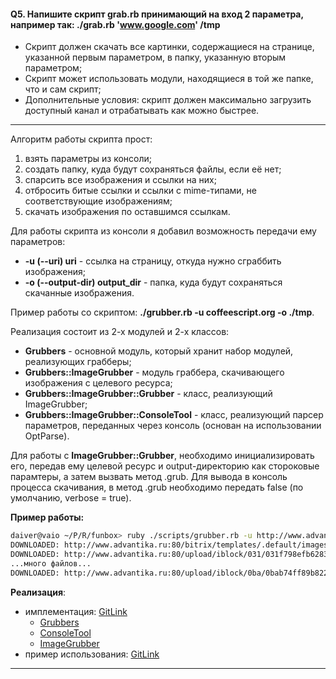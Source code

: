 #### Q5. Напишите скрипт grab.rb принимающий на вход 2 параметра, например так: ./grab.rb 'www.google.com' /tmp

- Скрипт должен скачать все картинки, содержащиеся на странице, указанной первым параметром, в папку, указанную вторым параметром;
- Скрипт может использовать модули, находящиеся в той же папке, что и сам скрипт;
- Дополнительные условия: скрипт должен максимально загрузить доступный канал и отрабатывать как можно быстрее. 

---

Алгоритм работы скрипта прост:

1. взять параметры из консоли;
2. создать папку, куда будут сохраняться файлы, если её нет;
3. спарсить все изображения и ссылки на них;
4. отбросить битые ссылки и ссылки с mime-типами, не соответствующие изображениям;
5. скачать изображения по оставшимся ссылкам.

Для работы скрипта из консоли я добавил возможность передачи ему параметров:

- **-u (--uri) uri** - ссылка на страницу, откуда нужно сграббить изображения;
- **-o (--output-dir) output_dir** - папка, куда будут сохраняться скачанные изображения.

Пример работы со скриптом: **./grubber.rb -u coffeescript.org -o ./tmp**.

Реализация состоит из 2-х модулей и 2-х классов:

- **Grubbers** - основной модуль, который хранит набор модулей, реализующих грабберы;
- **Grubbers::ImageGrubber** - модуль граббера, скачивающего изображения с целевого ресурса;
- **Grubbers::ImageGrubber::Grubber** - класс, реализующий ImageGrubber;
- **Grubbers::ImageGrubber::ConsoleTool** - класс, реализующий парсер параметров, переданных через консоль (основан на использовании OptParse).

Для работы с **ImageGrubber::Grubber**, необходимо инициализировать его, передав ему целевой ресурс и output-директорию как стороковые парамтеры, а затем вызвать метод .grub.
Для вывода в консоль процесса скачивания, в метод .grub необходимо передать false (по умолчанию, verbose = true).

**Пример работы:**

```bash
daiver@vaio ~/P/R/funbox> ruby ./scripts/grubber.rb -u http://www.advantika.ru/ -o ./tmp
DOWNLOADED: http://www.advantika.ru:80/bitrix/templates/.default/images/logo.png
DOWNLOADED: http://www.advantika.ru:80/upload/iblock/031/031f798efb6283b521734a16ce83fd9c.png
...много файлов...
DOWNLOADED: http://www.advantika.ru:80/upload/iblock/0ba/0bab74ff89b8224fe9462d691f1c1a35.png
```

**Реализация**:
 
- имплементация: [GitLink](https://github.com/tasksfromfb/tffb/tree/master/lib)
  - [Grubbers](https://github.com/tasksfromfb/tffb/blob/master/lib/grubbers.rb)
  - [ConsoleTool](https://github.com/tasksfromfb/tffb/blob/master/lib/grubbers/image_grubber/console_tool.rb)
  - [ImageGrubber](https://github.com/tasksfromfb/tffb/blob/master/lib/grubbers/image_grubber/grubber.rb)
- пример использования: [GitLink](https://github.com/tasksfromfb/tffb/blob/master/scripts/grubber.rb)

---